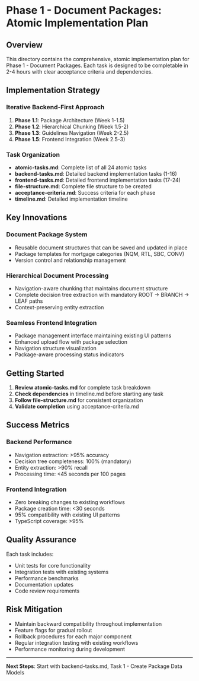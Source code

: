 # Phase 1 - Document Packages: Atomic Implementation Plan

## Overview
This directory contains the comprehensive, atomic implementation plan for Phase 1 - Document Packages. Each task is designed to be completable in 2-4 hours with clear acceptance criteria and dependencies.

## Implementation Strategy

### Iterative Backend-First Approach
1. **Phase 1.1**: Package Architecture (Week 1-1.5)
2. **Phase 1.2**: Hierarchical Chunking (Week 1.5-2)
3. **Phase 1.3**: Guidelines Navigation (Week 2-2.5)
4. **Phase 1.5**: Frontend Integration (Week 2.5-3)

### Task Organization
- **atomic-tasks.md**: Complete list of all 24 atomic tasks
- **backend-tasks.md**: Detailed backend implementation tasks (1-16)
- **frontend-tasks.md**: Detailed frontend implementation tasks (17-24)
- **file-structure.md**: Complete file structure to be created
- **acceptance-criteria.md**: Success criteria for each phase
- **timeline.md**: Detailed implementation timeline

## Key Innovations

### Document Package System
- Reusable document structures that can be saved and updated in place
- Package templates for mortgage categories (NQM, RTL, SBC, CONV)
- Version control and relationship management

### Hierarchical Document Processing
- Navigation-aware chunking that maintains document structure
- Complete decision tree extraction with mandatory ROOT → BRANCH → LEAF paths
- Context-preserving entity extraction

### Seamless Frontend Integration
- Package management interface maintaining existing UI patterns
- Enhanced upload flow with package selection
- Navigation structure visualization
- Package-aware processing status indicators

## Getting Started

1. **Review atomic-tasks.md** for complete task breakdown
2. **Check dependencies** in timeline.md before starting any task
3. **Follow file-structure.md** for consistent organization
4. **Validate completion** using acceptance-criteria.md

## Success Metrics

### Backend Performance
- Navigation extraction: >95% accuracy
- Decision tree completeness: 100% (mandatory)
- Entity extraction: >90% recall
- Processing time: <45 seconds per 100 pages

### Frontend Integration
- Zero breaking changes to existing workflows
- Package creation time: <30 seconds
- 95% compatibility with existing UI patterns
- TypeScript coverage: >95%

## Quality Assurance

Each task includes:
- Unit tests for core functionality
- Integration tests with existing systems
- Performance benchmarks
- Documentation updates
- Code review requirements

## Risk Mitigation

- Maintain backward compatibility throughout implementation
- Feature flags for gradual rollout
- Rollback procedures for each major component
- Regular integration testing with existing workflows
- Performance monitoring during development

---

**Next Steps**: Start with backend-tasks.md, Task 1 - Create Package Data Models